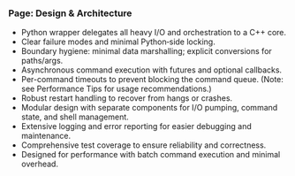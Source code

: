 ### Page: Design & Architecture

- Python wrapper delegates all heavy I/O and orchestration to a C++ core.
- Clear failure modes and minimal Python‑side locking.
- Boundary hygiene: minimal data marshalling; explicit conversions for paths/args.
- Asynchronous command execution with futures and optional callbacks.
- Per-command timeouts to prevent blocking the command queue. (Note: see Performance Tips for usage recommendations.)
- Robust restart handling to recover from hangs or crashes.
- Modular design with separate components for I/O pumping, command state, and shell management.
- Extensive logging and error reporting for easier debugging and maintenance.
- Comprehensive test coverage to ensure reliability and correctness.
- Designed for performance with batch command execution and minimal overhead.
